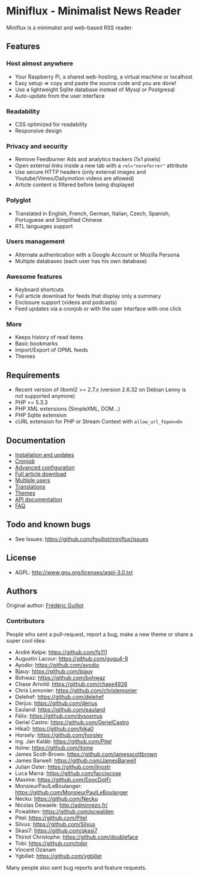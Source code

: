 Miniflux - Minimalist News Reader
=================================

Miniflux is a minimalist and web-based RSS reader.

Features
--------

### Host almost anywhere

- Your Raspberry Pi, a shared web-hosting, a virtual machine or localhost
- Easy setup => copy and paste the source code and you are done!
- Use a lightweight Sqlite database instead of Mysql or Postgresql
- Auto-update from the user interface

### Readability

- CSS optimized for readability
- Responsive design

### Privacy and security

- Remove Feedburner Ads and analytics trackers (1x1 pixels)
- Open external links inside a new tab with a `rel="noreferrer"` attribute
- Use secure HTTP headers (only external images and Youtube/Vimeo/Dailymotion videos are allowed)
- Article content is filtered before being displayed

### Polyglot

- Translated in English, French, German, Italian, Czech, Spanish, Portuguese and Simplified Chinese
- RTL languages support

### Users management

- Alternate authentication with a Google Account or Mozilla Persona
- Multiple databases (each user has his own database)

### Awesome features

- Keyboard shortcuts
- Full article download for feeds that display only a summary
- Enclosure support (videos and podcasts)
- Feed updates via a cronjob or with the user interface with one click

### More

- Keeps history of read items
- Basic bookmarks
- Import/Export of OPML feeds
- Themes

Requirements
------------

- Recent version of libxml2 >= 2.7.x (version 2.6.32 on Debian Lenny is not supported anymore)
- PHP >= 5.3.3
- PHP XML extensions (SimpleXML, DOM...)
- PHP Sqlite extension
- cURL extension for PHP or Stream Context with `allow_url_fopen=On`

Documentation
-------------

- [Installation and updates](docs/installation-and-updates.markdown)
- [Cronjob](docs/cronjob.markdown)
- [Advanced configuration](docs/config.markdown)
- [Full article download](docs/full-article-download.markdown)
- [Multiple users](docs/multiple-users.markdown)
- [Translations](docs/translations.markdown)
- [Themes](docs/themes.markdown)
- [API documentation](http://miniflux.net/api.html)
- [FAQ](docs/faq.markdown)

Todo and known bugs
-------------------

- See Issues: <https://github.com/fguillot/miniflux/issues>

License
-------

- AGPL: <http://www.gnu.org/licenses/agpl-3.0.txt>

Authors
-------

Original author: [Frédéric Guillot](http://fredericguillot.com/)

### Contributors

People who sent a pull-request, report a bug, make a new theme or share a super cool idea:

- André Kelpe: https://github.com/fs111
- Augustin Lacour: https://github.com/gugu4-9
- Ayodio: https://github.com/ayodio
- Bjauy: https://github.com/bjauy
- Bohwaz: https://github.com/bohwaz
- Chase Arnold: https://github.com/chase4926
- Chris Lemonier: https://github.com/chrislemonier
- Delehef: https://github.com/delehef
- Derjus: https://github.com/derjus
- Eauland: https://github.com/eauland
- Félix: https://github.com/dysosmus
- Geriel Castro: https://github.com/GerielCastro
- Hika0: https://github.com/hika0
- Horsely: https://github.com/horsley
- Ing. Jan Kaláb: https://github.com/Pitel
- Itoine: https://github.com/itoine
- James Scott-Brown: https://github.com/jamesscottbrown
- James Barwell: https://github.com/JamesBarwell
- Julian Oster: https://github.com/jlnostr
- Luca Marra: https://github.com/facciocose
- Maxime: https://github.com/EpocDotFr
- MonsieurPaulLeBoulanger: https://github.com/MonsieurPaulLeBoulanger
- Necku: https://github.com/Necku
- Nicolas Dewaele: http://adminrezo.fr/
- Pcwalden: https://github.com/pcwalden
- Pitel: https://github.com/Pitel
- Silvus: https://github.com/Silvus
- Skasi7: https://github.com/skasi7
- Thiriot Christophe: https://github.com/doubleface
- Tobi: https://github.com/tobir
- Vincent Ozanam
- Ygbillet: https://github.com/ygbillet

Many people also sent bug reports and feature requests.
